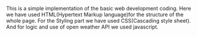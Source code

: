 This is a simple implementation of the basic web development coding.
Here we have used HTML(Hypertext Markup language)for the structure of the whole page.
For the Styling part we have used CSS(Cascading style sheet).
And for logic and use of open weather API we used javascript. 
